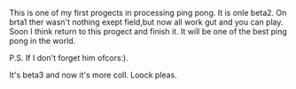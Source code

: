 This is one of my first progects in processing ping pong.
It is onle beta2.
On brta1 ther wasn't nothing exept field,but now all work gut and you can play.
Soon I think return to this progect and finish it.
It will be one of the best ping pong in the world.

P.S. If I don't forget him ofcors:).



It's beta3 and now it's more coll.
Loock pleas.
